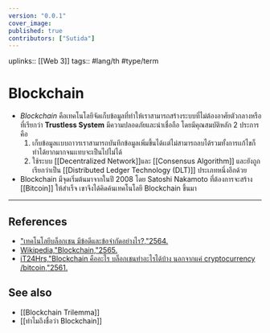 ```yaml
---
version: "0.0.1"
cover_image:
published: true
contributors: ["Sutida"]
---
```

uplinks:: [[Web 3]]
tags:: #lang/th #type/term 

# Blockchain
- *Blockchain* คือเทคโนโลยีจัดเก็บข้อมูลที่ทำให้เราสามารถสร้างระบบที่ไม่ต้องอาศัยตัวกลางหรือที่เรียกว่า **Trustless System** มีความปลอดภัยและน่าเชื่อถือ โดยมีคุณสมบัติหลัก 2 ประการคือ
	1. เก็บข้อมูลเเบบถาวรเราสามารถบันทึกข้อมูลเพิ่มขึ้นได้เเต่ไม่สามารถลบได้รวมทั้งการเเก้ไขก็ทำได้ยากมากจนเเทบจะเป็นไปไม่ได้
	2. ใช้ระบบ [[Decentralized Network]]และ [[Consensus Algorithm]] และยังถูกเรียกว่าเป็น [[Distributed Ledger Technology (DLT)]] ประเภทหนึ่งอีกด้วย
- Blockchain มีจุดเริ่มต้นมาจากในปี 2008 โดย Satoshi Nakamoto ที่ต้องการจะสร้าง [[Bitcoin]] ให้สำเร็จ เขาจึงได้คิดค้นเทคโนโลยี Blockchain ขึ้นมา

---
## References
- ["เทคโนโลยีบล็อกเชน มีข้อดีและข้อจำกัดอย่างไร?,"2564.](https://www.bitkub.com/blog/blockchain-142baeb2db28)
- [Wikipedia,"Blockchain,"2565.](https://th.wikipedia.org/wiki/%E0%B8%9A%E0%B8%A5%E0%B9%87%E0%B8%AD%E0%B8%81%E0%B9%80%E0%B8%8A%E0%B8%99)
- [iT24Hrs,"Blockchain คืออะไร บล็อกเชนทำอะไรได้บ้าง นอกจากแค่ cryptocurrency /bitcoin,"2561.](https://youtu.be/2oaLjzx6tZY)
## See also
- [[Blockchain Trilemma]]
- [[ทำไมถึงชื่อว่า Blockchain]]

